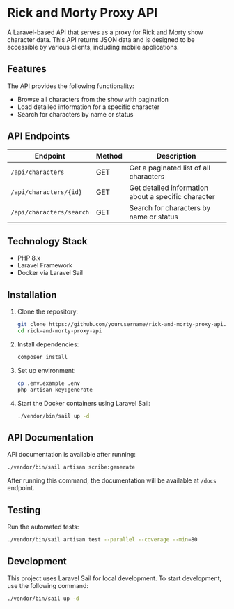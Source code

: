 # Rick and Morty Proxy API

A Laravel-based API that serves as a proxy for Rick and Morty show character data. This API returns JSON data and is designed to be accessible by various clients, including mobile applications.

## Features

The API provides the following functionality:
- Browse all characters from the show with pagination
- Load detailed information for a specific character
- Search for characters by name or status

## API Endpoints

| Endpoint                    | Method | Description                                           |
|-----------------------------|--------|-------------------------------------------------------|
| `/api/characters`           | GET    | Get a paginated list of all characters                |
| `/api/characters/{id}`      | GET    | Get detailed information about a specific character   |
| `/api/characters/search`    | GET    | Search for characters by name or status               |

## Technology Stack

- PHP 8.x
- Laravel Framework
- Docker via Laravel Sail

## Installation

1. Clone the repository:
   ```bash
   git clone https://github.com/yourusername/rick-and-morty-proxy-api.git
   cd rick-and-morty-proxy-api
   ```

2. Install dependencies:
   ```bash
   composer install
   ```

3. Set up environment:
   ```bash
   cp .env.example .env
   php artisan key:generate
   ```

4. Start the Docker containers using Laravel Sail:
   ```bash
   ./vendor/bin/sail up -d
   ```

## API Documentation

API documentation is available after running:
```bash
./vendor/bin/sail artisan scribe:generate
```

After running this command, the documentation will be available at `/docs` endpoint.

## Testing

Run the automated tests:
```bash
./vendor/bin/sail artisan test --parallel --coverage --min=80
```

## Development

This project uses Laravel Sail for local development. To start development, use the following command:
```bash
./vendor/bin/sail up -d
```
